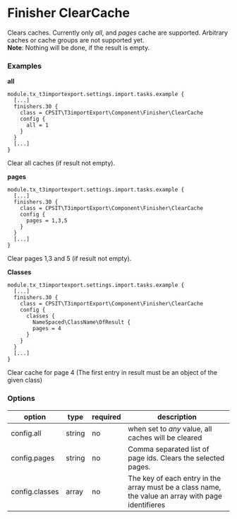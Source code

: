 Finisher ClearCache
===================
Clears caches.
Currently only _all_, and _pages_ cache are supported. Arbitrary caches or cache groups are not supported yet.  
**Note**: Nothing will be done, if the result is empty.

### Examples
**all**
```TypoScript
module.tx_t3importexport.settings.import.tasks.example {
  [...]
  finishers.30 {
    class = CPSIT\T3importExport\Component\Finisher\ClearCache
    config {
      all = 1
    }
  }
  [...]
}
```
Clear all caches (if result not empty).

**pages**
```TypoScript
module.tx_t3importexport.settings.import.tasks.example {
  [...]
  finishers.30 {
    class = CPSIT\T3importExport\Component\Finisher\ClearCache
    config {
      pages = 1,3,5
    }
  }
  [...]
}
```
Clear pages 1,3 and 5 (if result not empty).

**Classes**
```TypoScript
module.tx_t3importexport.settings.import.tasks.example {
  [...]
  finishers.30 {
    class = CPSIT\T3importExport\Component\Finisher\ClearCache
    config {
      classes {
        NameSpaced\ClassName\OfResult {
        pages = 4
      }
    }
  }
  [...]
}
```
Clear cache for page 4 (The first entry in result must be an object of the given class)

### Options
| option              | type   | required | description         |
| --------------------| ------ | ---------|----------- |
| config.all          | string | no       | when set to _any_ value, all caches will be cleared|
| config.pages        | string | no       | Comma separated list of page ids. Clears the selected pages.|
| config.classes      | array  | no       | The key of each entry in the array must be a class name, the value an array with page identifieres |
